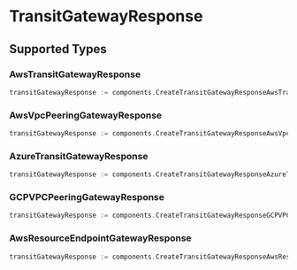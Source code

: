 # TransitGatewayResponse


## Supported Types

### AwsTransitGatewayResponse

```go
transitGatewayResponse := components.CreateTransitGatewayResponseAwsTransitGatewayResponse(components.AwsTransitGatewayResponse{/* values here */})
```

### AwsVpcPeeringGatewayResponse

```go
transitGatewayResponse := components.CreateTransitGatewayResponseAwsVpcPeeringGatewayResponse(components.AwsVpcPeeringGatewayResponse{/* values here */})
```

### AzureTransitGatewayResponse

```go
transitGatewayResponse := components.CreateTransitGatewayResponseAzureTransitGatewayResponse(components.AzureTransitGatewayResponse{/* values here */})
```

### GCPVPCPeeringGatewayResponse

```go
transitGatewayResponse := components.CreateTransitGatewayResponseGCPVPCPeeringGatewayResponse(components.GCPVPCPeeringGatewayResponse{/* values here */})
```

### AwsResourceEndpointGatewayResponse

```go
transitGatewayResponse := components.CreateTransitGatewayResponseAwsResourceEndpointGatewayResponse(components.AwsResourceEndpointGatewayResponse{/* values here */})
```

